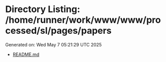 # Directory Listing: /home/runner/work/www/www/processed/sl/pages/papers
Generated on: Wed May  7 05:21:29 UTC 2025

- [README.md](README.md)
